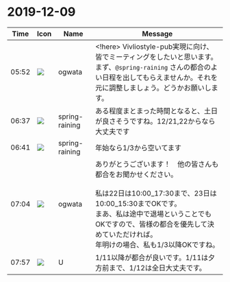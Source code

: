 # 2019-12-09

|Time|Icon|Name|Message|
|---|---|---|---|
|05:52|![](https://avatars.slack-edge.com/2019-11-22/845042642576_070441337abaca9fb7b3_72.png)|ogwata|<!here> Vivliostyle-pub実現に向け、皆でミーティングをしたいと思います。<br>まず、`@spring-raining` さんの都合のよい日程を出してもらえませんか。それを元に調整しましょう。どうかお願いします。|
|06:37|![](https://secure.gravatar.com/avatar/1ac180f0868137292905c311b5fff781.jpg?s=72&d=https%3A%2F%2Fa.slack-edge.com%2Fdf10d%2Fimg%2Favatars%2Fava_0021-72.png)|spring-raining|ある程度まとまった時間となると、土日が良さそうですね。12/21,22からなら大丈夫です|
|06:41|![](https://secure.gravatar.com/avatar/1ac180f0868137292905c311b5fff781.jpg?s=72&d=https%3A%2F%2Fa.slack-edge.com%2Fdf10d%2Fimg%2Favatars%2Fava_0021-72.png)|spring-raining|年始なら1/3から空いてます|
|07:04|![](https://avatars.slack-edge.com/2019-11-22/845042642576_070441337abaca9fb7b3_72.png)|ogwata|ありがとうございます！　他の皆さんも都合をお聞かせください。<br><br>私は22日は10:00_17:30まで、23日は10:00_15:30までOKです。<br>まあ、私は途中で退場ということでもOKですので、皆様の都合を優先して決めていただければ。<br>年明けの場合、私も1/3以降OKですね。|
|07:57|![](https://secure.gravatar.com/avatar/7fef90f6ef611e0cc71857ab8251f0c8.jpg?s=72&d=https%3A%2F%2Fa.slack-edge.com%2Fdf10d%2Fimg%2Favatars%2Fava_0006-72.png)|U|1/11以降が都合が良いです。1/11は夕方前まで、1/12は全日大丈夫です。|
